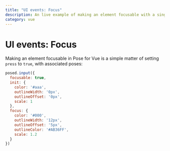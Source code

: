 ```yaml
---
title: "UI events: Focus"
description: An live example of making an element focusable with a single prop in Pose for Vue
category: vue
---
```


# UI events: Focus

Making an element focusable in Pose for Vue is a simple matter of setting `press` to `true`, with associated poses:

```javascript
posed.input({
  focusable: true,
  init: {
    color: '#aaa',
    outlineWidth: '0px',
    outlineOffset: '0px',
    scale: 1
  },
  focus: {
    color: '#000',
    outlineWidth: '12px',
    outlineOffset: '5px',
    outlineColor: '#AB36FF',
    scale: 1.2
  }
})
```

<CodeSandbox id="k3j0q867v7" height="400" vue />
